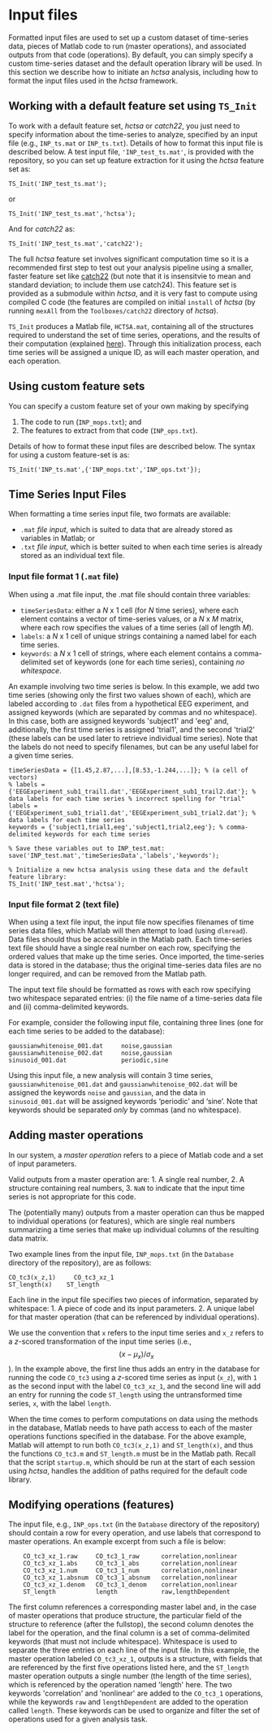 # Input files

Formatted input files are used to set up a custom dataset of time-series data, pieces of Matlab code to run (master operations), and associated outputs from that code (operations). By default, you can simply specify a custom time-series dataset and the default operation library will be used. In this section we describe how to initiate an _hctsa_ analysis, including how to format the input files used in the _hctsa_ framework.

## Working with a default feature set using `TS_Init`

To work with a default feature set, _hctsa_ or _catch22_, you just need to specify information about the time-series to analyze, specified by an input file (e.g., `INP_ts.mat` or `INP_ts.txt`). Details of how to format this input file is described below. A test input file, `'INP_test_ts.mat'`, is provided with the repository, so you can set up feature extraction for it using the _hctsa_ feature set as:

```
TS_Init('INP_test_ts.mat');
```

or

```
TS_Init('INP_test_ts.mat','hctsa');
```

And for _catch22_ as:

```
TS_Init('INP_test_ts.mat','catch22');
```

The full _hctsa_ feature set involves significant computation time so it is a recommended first step to test out your analysis pipeline using a smaller, faster feature set like [catch22](https://github.com/chlubba/catch22) (but note that it is insensitvie to mean and standard deviation; to include them use catch24). This feature set is provided as a submodule within _hctsa_, and it is very fast to compute using compiled C code (the features are compiled on initial `install` of _hctsa_ (by running `mexAll` from the `Toolboxes/catch22` directory of _hctsa_).

`TS_Init` produces a Matlab file, `HCTSA.mat`, containing all of the structures required to understand the set of time series, operations, and the results of their computation (explained [here](../setup/hctsa\_structure.md)). Through this initialization process, each time series will be assigned a unique ID, as will each master operation, and each operation.

## Using custom feature sets

You can specify a custom feature set of your own making by specifying

1. The code to run (`INP_mops.txt`); and
2. The features to extract from that code (`INP_ops.txt`).

Details of how to format these input files are described below. The syntax for using a custom feature-set is as:

```
TS_Init('INP_ts.mat',{'INP_mops.txt','INP_ops.txt'});
```

## Time Series Input Files

When formatting a time series input file, two formats are available:

* `.mat` _file input_, which is suited to data that are already stored as variables in Matlab; or
* `.txt` _file input_, which is better suited to when each time series is already stored as an individual text file.

### Input file format 1 (`.mat` file)

When using a .mat file input, the .mat file should contain three variables:

* `timeSeriesData`: either a _N_ x 1 cell (for _N_ time series), where each element contains a vector of time-series values, or a _N_ x _M_ matrix, where each row specifies the values of a time series (all of length _M_).
* `labels`: a _N_ x 1 cell of unique strings containing a named label for each time series.
* `keywords`: a _N_ x 1 cell of strings, where each element contains a comma-delimited set of keywords (one for each time series), containing _no whitespace_.

An example involving two time series is below. In this example, we add two time series (showing only the first two values shown of each), which are labeled according to `.dat` files from a hypothetical EEG experiment, and assigned keywords (which are separated by commas and no whitespace). In this case, both are assigned keywords 'subject1' and 'eeg' and, additionally, the first time series is assigned 'trial1', and the second 'trial2' (these labels can be used later to retrieve individual time series). Note that the labels do not need to specify filenames, but can be any useful label for a given time series.

```
timeSeriesData = {[1.45,2.87,...],[8.53,-1.244,...]}; % (a cell of vectors)
% labels = {'EEGExperiment_sub1_trail1.dat','EEGExperiment_sub1_trail2.dat'}; % data labels for each time series % incorrect spelling for "trial"
labels = {'EEGExperiment_sub1_trial1.dat','EEGExperiment_sub1_trial2.dat'}; % data labels for each time series
keywords = {'subject1,trial1,eeg','subject1,trial2,eeg'}; % comma-delimited keywords for each time series

% Save these variables out to INP_test.mat:
save('INP_test.mat','timeSeriesData','labels','keywords');

% Initialize a new hctsa analysis using these data and the default feature library:
TS_Init('INP_test.mat','hctsa');
```

### Input file format 2 (text file)

When using a text file input, the input file now specifies filenames of time series data files, which Matlab will then attempt to load (using `dlmread`). Data files should thus be accessible in the Matlab path. Each time-series text file should have a single real number on each row, specifying the ordered values that make up the time series. Once imported, the time-series data is stored in the database; thus the original time-series data files are no longer required, and can be removed from the Matlab path.

The input text file should be formatted as rows with each row specifying two whitespace separated entries: (i) the file name of a time-series data file and (ii) comma-delimited keywords.

For example, consider the following input file, containing three lines (one for each time series to be added to the database):

```
gaussianwhitenoise_001.dat     noise,gaussian
gaussianwhitenoise_002.dat     noise,gaussian
sinusoid_001.dat               periodic,sine
```

Using this input file, a new analysis will contain 3 time series, `gaussianwhitenoise_001.dat` and `gaussianwhitenoise_002.dat` will be assigned the keywords `noise` and `gaussian`, and the data in `sinusoid_001.dat` will be assigned keywords ‘periodic’ and ‘sine’. Note that keywords should be separated _only_ by commas (and no whitespace).

## Adding master operations

In our system, a _master operation_ refers to a piece of Matlab code and a set of input parameters.

Valid outputs from a master operation are: 1. A single real number, 2. A structure containing real numbers, 3. `NaN` to indicate that the input time series is not appropriate for this code.

The (potentially many) outputs from a master operation can thus be mapped to individual operations (or features), which are single real numbers summarizing a time series that make up individual columns of the resulting data matrix.

Two example lines from the input file, `INP_mops.txt` (in the `Database` directory of the repository), are as follows:

```
CO_tc3(x_z,1)     CO_tc3_xz_1
ST_length(x)    ST_length
```

Each line in the input file specifies two pieces of information, separated by whitespace: 1. A piece of code and its input parameters. 2. A unique label for that master operation (that can be referenced by individual operations).&#x20;

We use the convention that `x` refers to the input time series and `x_z` refers to a _z_-scored transformation of the input time series (i.e., $$(x - \mu_x)/\sigma_x$$). In the example above, the first line thus adds an entry in the database for running the code `CO_tc3` using a _z_-scored time series as input (`x_z`), with `1` as the second input with the label `CO_tc3_xz_1`, and the second line will add an entry for running the code `ST_length` using the untransformed time series, `x`, with the label `length`.

When the time comes to perform computations on data using the methods in the database, Matlab needs to have path access to each of the master operations functions specified in the database. For the above example, Matlab will attempt to run both `CO_tc3(x_z,1)` and `ST_length(x)`, and thus the functions `CO_tc3.m` and `ST_length.m` must be in the Matlab path. Recall that the script `startup.m`, which should be run at the start of each session using _hctsa_, handles the addition of paths required for the default code library.

## Modifying operations (features)

The input file, e.g., `INP_ops.txt` (in the `Database` directory of the repository) should contain a row for every operation, and use labels that correspond to master operations. An example excerpt from such a file is below:

```
    CO_tc3_xz_1.raw     CO_tc3_1_raw      correlation,nonlinear
    CO_tc3_xz_1.abs     CO_tc3_1_abs      correlation,nonlinear
    CO_tc3_xz_1.num     CO_tc3_1_num      correlation,nonlinear
    CO_tc3_xz_1.absnum  CO_tc3_1_absnum   correlation,nonlinear
    CO_tc3_xz_1.denom   CO_tc3_1_denom    correlation,nonlinear
    ST_length           length            raw,lengthDependent
```

The first column references a corresponding master label and, in the case of master operations that produce structure, the particular field of the structure to reference (after the fullstop), the second column denotes the label for the operation, and the final column is a set of comma-delimited keywords (that must not include whitespace). Whitespace is used to separate the three entries on each line of the input file. In this example, the master operation labeled `CO_tc3_xz_1`, outputs is a structure, with fields that are referenced by the first five operations listed here, and the `ST_length` master operation outputs a single number (the length of the time series), which is referenced by the operation named 'length' here. The two keywords 'correlation' and 'nonlinear' are added to the `CO_tc3_1` operations, while the keywords `raw` and `lengthDependent` are added to the operation called `length`. These keywords can be used to organize and filter the set of operations used for a given analysis task.
